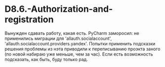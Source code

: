 # D8.6.-Authorization-and-registration

Вынужден сдавать работу, какая есть.
PyCharm заморосил: не применились миграции для 'allauth.socialaccount', 'allauth.socialaccount.providers.yandex'.
Попытки применить подсказки решения проблемы из нэта приводили к переписыванию проэкта заного (по новой набираю уже меньше, чем за час).
Если есть возможность подсказать, как быть, буду только рад.
